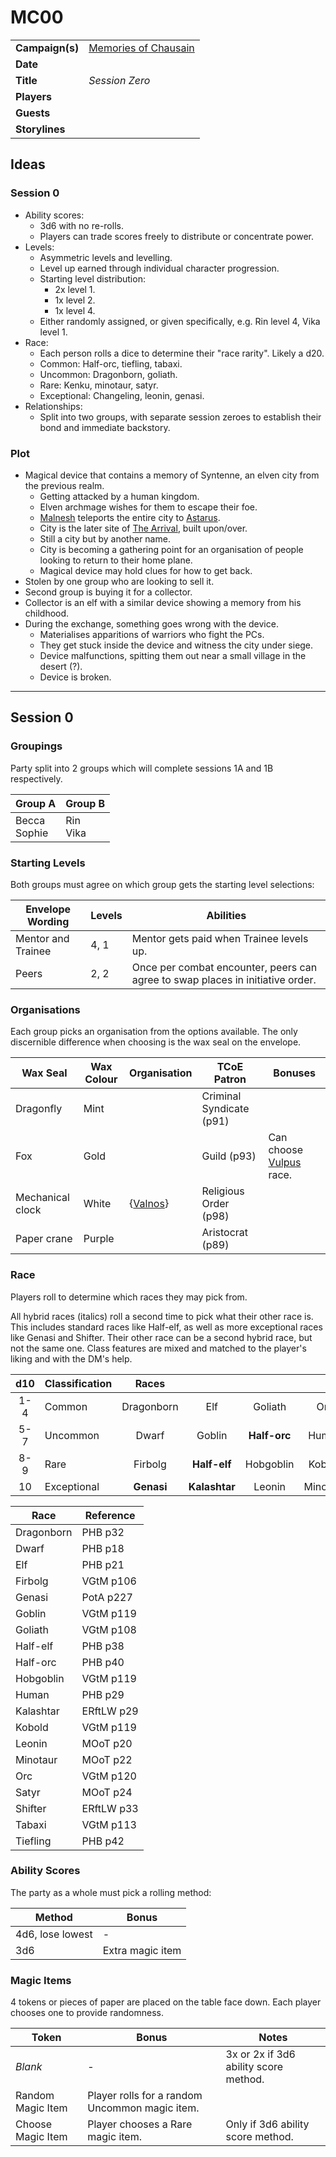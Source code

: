 # MC00

|||
| --- | --- |
| **Campaign(s)** | [Memories of Chausain](../campaigns/C3-memories-of-chausain.md) | session.3
| **Date** | |
| **Title** | *Session Zero* |
| **Players** | |
| **Guests** | |
| **Storylines** | |

## Ideas

### Session 0

- Ability scores:
  - 3d6 with no re-rolls.
  - Players can trade scores freely to distribute or concentrate power.
- Levels:
  - Asymmetric levels and levelling.
  - Level up earned through individual character progression.
  - Starting level distribution:
    - 2x level 1.
    - 1x level 2.
    - 1x level 4.
  - Either randomly assigned, or given specifically, e.g. Rin level 4, Vika level 1.
- Race:
  - Each person rolls a dice to determine their "race rarity". Likely a d20.
  - Common: Half-orc, tiefling, tabaxi.
  - Uncommon: Dragonborn, goliath.
  - Rare: Kenku, minotaur, satyr.
  - Exceptional: Changeling, leonin, genasi.
- Relationships:
  - Split into two groups, with separate session zeroes to establish their bond and immediate backstory.

### Plot

- Magical device that contains a memory of Syntenne, an elven city from the previous realm.
  - Getting attacked by a human kingdom.
  - Elven archmage wishes for them to escape their foe.
  - [Malnesh](../gods/deities/malnesh.md) teleports the entire city to [Astarus](../planes/astarus.md).
  - City is the later site of [The Arrival](../history/events/the-arrival.md), built upon/over.
  - Still a city but by another name.
  - City is becoming a gathering point for an organisation of people looking to return to their home plane.
  - Magical device may hold clues for how to get back.
- Stolen by one group who are looking to sell it.
- Second group is buying it for a collector.
- Collector is an elf with a similar device showing a memory from his childhood.
- During the exchange, something goes wrong with the device.
  - Materialises apparitions of warriors who fight the PCs.
  - They get stuck inside the device and witness the city under siege.
  - Device malfunctions, spitting them out near a small village in the desert (?).
  - Device is broken.

---

## Session 0

### Groupings

Party split into 2 groups which will complete sessions 1A and 1B respectively.

| Group A | Group B |
| --- | --- |
| Becca<br>Sophie | Rin<br>Vika |

### Starting Levels

Both groups must agree on which group gets the starting level selections:

| Envelope Wording | Levels | Abilities |
| --- | --- | --- |
| Mentor and Trainee | 4, 1 | Mentor gets paid when Trainee levels up. |
| Peers | 2, 2 | Once per combat encounter, peers can agree to swap places in initiative order. |

### Organisations

Each group picks an organisation from the options available. The only discernible difference when choosing is the wax seal on the envelope.

| Wax Seal | Wax Colour | Organisation | TCoE Patron | Bonuses |
| --- | --- | --- | --- | --- |
| Dragonfly | Mint | | Criminal Syndicate (p91) | |
| Fox | Gold | | Guild (p93) | Can choose [Vulpus](../lineages/vulpus.md) race. |
| Mechanical clock | White | {[Valnos](../gods/deities/valnos.md)} | Religious Order (p98) | |
| Paper crane | Purple | | Aristocrat (p89) | |

### Race

Players roll to determine which races they may pick from.

All hybrid races (italics) roll a second time to pick what their other race is. This includes standard races like Half-elf, as well as more exceptional races like Genasi and Shifter. Their other race can be a second hybrid race, but not the same one. Class features are mixed and matched to the player's liking and with the DM's help.

| d10 | Classification | Races | | | | |
|:---:| --- |:---:|:---:|:---:|:---:|:---:|
| 1-4 | Common | Dragonborn | Elf | Goliath | Orc | Tabaxi |
| 5-7 | Uncommon | Dwarf | Goblin | **Half-orc** | Human | **Tiefling** |
| 8-9 | Rare | Firbolg | **Half-elf** | Hobgoblin | Kobold | Satyr |
| 10 | Exceptional | **Genasi** | **Kalashtar** | Leonin | Minotaur | **Shifter** |

| Race | Reference |
| --- | --- |
| Dragonborn | PHB p32 |
| Dwarf | PHB p18 |
| Elf | PHB p21 |
| Firbolg | VGtM p106 |
| Genasi | PotA p227 |
| Goblin | VGtM p119 |
| Goliath | VGtM p108 |
| Half-elf | PHB p38 |
| Half-orc | PHB p40 |
| Hobgoblin | VGtM p119 |
| Human | PHB p29 |
| Kalashtar | ERftLW p29 |
| Kobold | VGtM p119 |
| Leonin | MOoT p20 |
| Minotaur | MOoT p22 |
| Orc | VGtM p120 |
| Satyr | MOoT p24 |
| Shifter | ERftLW p33 |
| Tabaxi | VGtM p113 |
| Tiefling | PHB p42 |

### Ability Scores

The party as a whole must pick a rolling method:

| Method | Bonus |
| --- | --- |
| 4d6, lose lowest | - |
| 3d6 | Extra magic item |

### Magic Items

4 tokens or pieces of paper are placed on the table face down. Each player chooses one to provide randomness.

| Token | Bonus | Notes |
| --- | --- | --- |
| *Blank* | - | 3x or 2x if 3d6 ability score method. |
| Random Magic Item | Player rolls for a random Uncommon magic item. | |
| Choose Magic Item | Player chooses a Rare magic item. | Only if 3d6 ability score method. |
